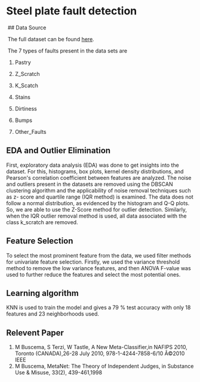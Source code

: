 # Steel plate fault detection

 ## Data Source

 The full dataset can be found [here](https://archive.ics.uci.edu/ml/datasets/steel+plates+faults).

 The 7 types of faults present in the data sets are

1. Pastry

2. Z_Scratch

3. K_Scatch

4. Stains

5. Dirtiness

6. Bumps

7. Other_Faults

## EDA and Outlier Elimination

First, exploratory data analysis (EDA) was done to get insights into the dataset. For this, histograms, box plots, kernel density distributions, and Pearson's correlation coefficient between features are analyzed. The noise and outliers present in the datasets are removed using the DBSCAN clustering algorithm and the applicability of noise removal techniques such as z- score and quartile range (IQR method) is examined. The data does not follow a normal distribution, as evidenced by the histogram and Q-Q plots. So, we are able to use the Z-Score method for outlier detection. Similarly, when the IQR outlier removal method is used, all data associated with the class k_scratch are removed.

## Feature Selection

To select the most prominent feature from the data, we used filter methods for univariate feature selection. Firstly, we used the variance threshold method to remove the low variance features, and then ANOVA F-value was used to further reduce the features and select the most potential ones.

## Learning algorithm

KNN is used to train the model and gives a 79 % test accuracy with only 18 features and 23 neighborhoods used.

 ## Relevent Paper
1. M Buscema, S Terzi, W Tastle, A New Meta-Classifier,in NAFIPS 2010, Toronto (CANADA),26-28 July 2010, 978-1-4244-7858-6/10 Â©2010 IEEE
2. M Buscema, MetaNet: The Theory of Independent Judges, in Substance Use & Misuse, 33(2), 439-461,1998

